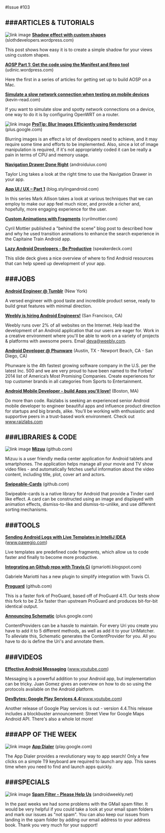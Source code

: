 #Issue #103

###ARTICLES & TUTORIALS
-------------------------------------------------
 
 ![ link image](http://slothdevelopers.wordpress.com/2014/05/22/shadow-effect-with-custom-shapes/) [**Shadow effect with custom shapes**](http://slothdevelopers.wordpress.com/2014/05/22/shadow-effect-with-custom-shapes/) (slothdevelopers.wordpress.com)
 
This post shows how easy it is to create a simple shadow for your views using custom shapes.
 
[**AOSP Part 1: Get the code using the Manifest and Repo tool**](http://udinic.wordpress.com/2014/05/24/aosp-part-1-get-the-code-using-the-manifest-and-repo/) (udinic.wordpress.com)

Here the first in a series of articles for getting set up to build AOSP on a Mac.
 
[**Simulate a slow network connection when testing on mobile devices**](http://kevin-read.com/post/86601925386/simulating-a-slow-network-connection-when-testing-on) (kevin-read.com)

If you want to simulate slow and spotty network connections on a device, one way to do it is by configuring OpenWRT on a router.
 
![ link image](http://androidweekly.net/system/images/5381d7/53ea6d8d09f5000064/square_Bildschirmfoto_2014-05-25_um_15.52.01.png)	 [**ProTip: Blur Images Efficiently using Renderscript**]() (plus.google.com)
 
Blurring images is an effect a lot of developers need to achieve, and it may require some time and efforts to be implemented. Also, since a lot of image manipulation is required, if it's not appropriately coded it can be really a pain in terms of CPU and memory usage.
 
[**Navigation Drawer Done Right**](http://androiduiux.com/2014/05/20/navigation-drawer-done-right/) (androiduiux.com)

Taylor Ling takes a look at the right time to use the Navigation Drawer in your app.
 
[**App UI / UX – Part 1**](http://blog.stylingandroid.com/archives/2571) (blog.stylingandroid.com)

In this series Mark Allison takes a look at various techniques that we can employ to make our app feel much nicer, and provide a richer and, hopefully, more engaging experience for the user.
 
[**Custom Animations with Fragments**](http://cyrilmottier.com/2014/05/20/custom-animations-with-fragments/) (cyrilmottier.com)

Cyril Mottier published a "behind the scene" blog post to described how and why he used transition animations to enhance the search experience in the Capitaine Train Android app.
 
[**Lazy Android Developers - Be Productive**](https://speakerdeck.com/pareshmayani/lazy-android-developers-be-productive) (speakerdeck.com)

This slide deck gives a nice overview of where to find Android resources that can help speed up development of your app.
 
###JOBS
-------------------------------------------------
 
[**Android Engineer @ Tumblr**](http://www.jobscore.com/jobs2/tumblr/android-engineer/aVgT38MQ0r4RdviGakNqq7?ref=rss&sid=68) (New York)

A versed engineer with good taste and incredible product sense, ready to build great features with minimal direction.
 
[**Weebly is hiring Android Engineers!**](http://www.weebly.com/jobs/) (San Francisco, CA)

Weebly runs over 2% of all websites on the Internet. Help lead the development of an Android application that our users are eager for. Work in a creative environment where you'll be able to work on a variety of projects & platforms with awesome peers. Email deva@weebly.com.
 
[**Android Developer @ Phunware**](http://www.phunware.com/company/careers/current-openings/)  (Austin, TX - Newport Beach, CA - San Diego, CA)

Phunware is the 4th fastest growing software company in the U.S. per the latest Inc. 500 and we are very proud to have been named to the Forbes’ 2014 list of America’s Most Promising Companies. Create experiences for top customer brands in all categories from Sports to Entertainment.
 
[**Android Mobile Developer - build Apps you'll love!**](http://raizlabs.theresumator.com/apply/Jiftf7/Senior-Android-Mobile-Developer-Boston.html) (Boston, MA)

Do more than code. Raizlabs is seeking an experienced senior Android mobile developer to engineer beautiful apps and influence product direction for startups and big brands, alike. You’ll be working with enthusiastic and supportive peers in a trust-based work environment. Check out www.raizlabs.com
 
###LIBRARIES & CODE
-------------------------------------------------
 
 ![ link image](http://androidweekly.net/system/images/5381d5/6eea6d8d09f5000046/square_Bildschirmfoto_2014-05-25_um_15.54.07.png) [**Mizuu**](https://github.com/MizzleDK/Mizuu) (github.com)
 
Mizuu is a user friendly media center application for Android tablets and smartphones. The application helps manage all your movie and TV show video files - and automatically fetches useful information about the video content, including title, plot, cover art and actors.
 
[**Swipeable-Cards**](https://github.com/kikoso/Swipeable-Cards) (github.com)

Swipeable-cards is a native library for Android that provide a Tinder card like effect. A card can be constructed using an image and displayed with animation effects, dismiss-to-like and dismiss-to-unlike, and use different sorting mechanisms.
 
###TOOLS
-------------------------------------------------
 
[**Sending Android Logs with Live Templates in IntelliJ IDEA**](http://www.pawegio.com/2014/05/20/sending-android-logs-with-live-templates-in-intellij-idea-and-android-studio/) (www.pawegio.com)

Live templates are predefined code fragments, which allow us to code faster and finally to become more productive.
 
[**Integrating an Github repo with Travis Ci**](http://gmariotti.blogspot.com/2014/05/integrating-android-github-repo-with.html) (gmariotti.blogspot.com)

Gabriele Mariotti has a new plugin to simplify integration with Travis CI.
 
[**Proguard**](https://github.com/facebook/proguard) (github.com)

This is a faster fork of ProGuard, based off of ProGuard 4.11. Our tests show this fork to be 2.5x faster than upstream ProGuard and produces bit-for-bit identical output.
 
[**Announcing Schematic**](https://plus.google.com/+SimonVigTherkildsen/posts/4HyYYD8qCwC) (plus.google.com)

ContentProviders can be a hassle to maintain. For every Uri you create you have to add it to 5 different methods, as well as add it to your UriMatcher. To alleviate this, Schematic generates the ContentProvider for you. All you have to do is define the Uri's and annotate them.
 
###VIDEOS
-------------------------------------------------
 
[**Effective Android Messaging**](https://www.youtube.com/watch?v=GXvxxAb7RMY&feature=youtu.be) (www.youtube.com)

Messaging is a powerful addition to your Android app, but implementation can be tricky. Juan Gomez gives an overview on how to do so using the protocols available on the Android platform.
 
[**DevBytes: Google Play Services 4.4**](https://www.youtube.com/watch?v=J2lYuNMeOfQ&feature=youtu.be)(www.youtube.com)

Another release of Google Play services is out - version 4.4.This release includes a blockbuster announcement: Street View for Google Maps Android API. There's also a whole lot more!
 
###APP OF THE WEEK
-------------------------------------------------
 
![ link image](http://androidweekly.net/system/images/537d2b/d2ea6d8d5cf4000015/square_Bildschirmfoto_2014-05-22_um_00.35.14.png)	 [**App Dialer**](https://play.google.com/store/apps/details?id=name.pilgr.appdialer&hl=en)  (play.google.com)
 
The App Dialer provides a revolutionary way to app search! Only a few clicks on a simple T9 keyboard are required to launch any app. This saves time when you need to find and launch apps quickly.
 
###SPECIALS
-------------------------------------------------
 
![ link image](http://androidweekly.net/system/images/537f26/8eea6d8d0d48000098/square_Bildschirmfoto_2014-05-25_um_15.55.27.png)	 [**Spam Filter - Please Help Us**](http://androidweekly.net/)  (androidweekly.net)
 
In the past weeks we had some problems with the GMail spam filter. It would be very helpful if you could take a look at your email spam folders and mark our issues as "not spam". You can also keep our issues from landing in the spam folder by adding our email address to your address book. Thank you very much for your support!